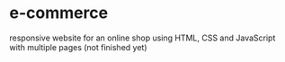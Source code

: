 # e-commerce
responsive website for an online shop using HTML, CSS and JavaScript with multiple pages (not finished yet)
